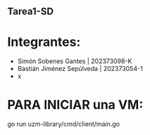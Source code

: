 ## Tarea1-SD
# Integrantes:
- Simón Sobenes Gantes | 202373098-K
- Bastián Jiménez Sepúlveda | 202373054-1
- x

# PARA INICIAR una VM:
go run uzm-library/cmd/client/main.go